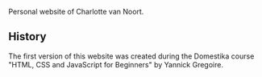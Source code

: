 Personal website of Charlotte van Noort.

History
-------

The first version of this website was created during the Domestika course "HTML, CSS and JavaScript for Beginners" by Yannick Gregoire.
